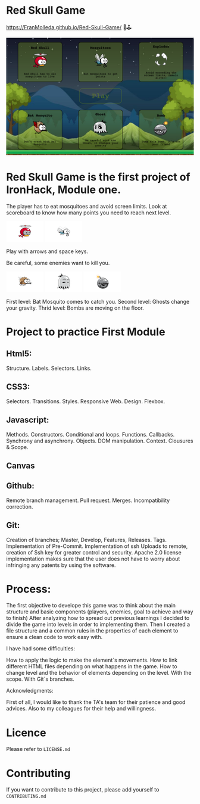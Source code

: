 # Red Skull Game

https://FranMolleda.github.io/Red-Skull-Game/ 👹🕹

![Init Img](img/readmeInit.png?raw=true)

# Red Skull Game is the first project of IronHack, Module one. 


The player has to eat mosquitoes and avoid screen limits. Look at scoreboard to know  how many points you need to reach next level.

![Red Skull Img](img/06_red_skull.gif?raw=true) ![Points Img](img/05_mosquito.gif?raw=true)

Play with arrows and space keys.

Be careful, some enemies want to kill you. 

![Bat Mosquito Img](img/07_bat_mosquito.gif?raw=true) ![Ghost Img](img/02_ghost.gif?raw=true) ![Bomb Img](img/03_bomb.gif?raw=true)

First level: Bat Mosquito comes to catch you.
Second level: Ghosts change your gravity.
Thrid level: Bombs are moving on the floor.


# Project to practice First Module



## Html5:

Structure.
Labels.
Selectors.
Links.

## CSS3:

Selectors.
Transitions.
Styles.
Responsive Web.
Design.
Flexbox.

## Javascript:

Methods.
Constructors.
Conditional and loops.
Functions.
Callbacks.
Synchrony and asynchrony.
Objects.
DOM manipulation.
Context.
Clousures & Scope.

## Canvas


## Github:

Remote branch management.
Pull request.
Merges.
Incompatibility correction.

## Git: 

Creation of branches; Master, Develop, Features, Releases. 
Tags. 
Implementation of Pre-Commit. 
Implementation of ssh Uploads to remote, creation of Ssh key for greater control and security. 
Apache 2.0 license implementation makes sure that the user does not have to worry about infringing any patents by using the software.

# Process:

The first objective to develope this game was to think about the main structure and basic components (players, enemies, goal to achieve and way to finish)
After analyzing how to spread out previous learnings I decided to divide the game into levels in order to implementing them. 
Then I created a file structure and a common rules in the properties of each element to ensure a clean code to work easy with. 

I have had some difficulties:

How to apply the logic to make the element´s movements.
How to link different HTML files depending on what happens in the game.
How to change level and the behavior of elements depending on the level.
With the scope.
With Git`s branches.

Acknowledgments: 

First of all, I would like to thank the TA's team for their patience and good advices. Also to my colleagues for their help and willingness.



# Licence

Please refer to `LICENSE.md`

# Contributing

If you want to contribute to this project, please add yourself to `CONTRIBUTING.md`
